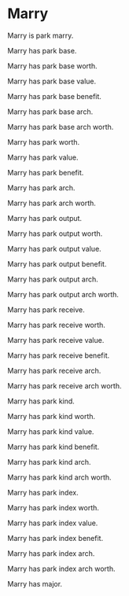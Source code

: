 # Marry

Marry is park marry.

Marry has park base.

Marry has park base worth.

Marry has park base value.

Marry has park base benefit.

Marry has park base arch.

Marry has park base arch worth.

Marry has park worth.

Marry has park value.

Marry has park benefit.

Marry has park arch.

Marry has park arch worth.

Marry has park output.

Marry has park output worth.

Marry has park output value.

Marry has park output benefit.

Marry has park output arch.

Marry has park output arch worth.

Marry has park receive.

Marry has park receive worth.

Marry has park receive value.

Marry has park receive benefit.

Marry has park receive arch.

Marry has park receive arch worth.

Marry has park kind.

Marry has park kind worth.

Marry has park kind value.

Marry has park kind benefit.

Marry has park kind arch.

Marry has park kind arch worth.

Marry has park index.

Marry has park index worth.

Marry has park index value.

Marry has park index benefit.

Marry has park index arch.

Marry has park index arch worth.

Marry has major.